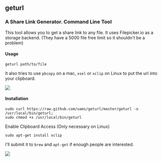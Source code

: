 ## geturl
### A Share Link Generator. Command Line Tool
 
This tool allows you to get a share link to any file. It uses Filepicker.io as a storage backend. (They have a 5000 file free limit so it shouldn't be a problem)

#### Usage

    geturl path/to/file

It also tries to use `pbcopy` on a mac, `xsel` or `xclip` on Linux to put the url into your clipboard.

<img src="https://raw.github.com/uams/geturl/master/static/example.png">

#### Installation

    sudo curl https://raw.github.com/uams/geturl/master/geturl -o /usr/local/bin/geturl;
    sudo chmod +x /usr/local/bin/geturl

Enable Clipboard Access (Only necessary on Linux)

    sudo apt-get install xclip

I'll submit it to `brew` and `apt-get` if enough people are interested.

<img src="https://raw.github.com/uams/geturl/master/static/install.png">
